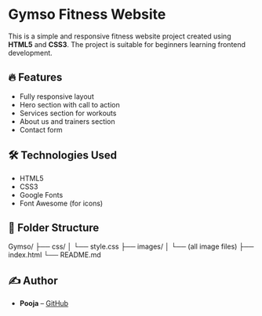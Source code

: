 # Gymso Fitness Website

This is a simple and responsive fitness website project created using **HTML5** and **CSS3**. The project is suitable for beginners learning frontend development.

## 🔥 Features

- Fully responsive layout
- Hero section with call to action
- Services section for workouts
- About us and trainers section
- Contact form

## 🛠️ Technologies Used

- HTML5
- CSS3
- Google Fonts
- Font Awesome (for icons)

## 📁 Folder Structure

Gymso/
├── css/
│ └── style.css
├── images/
│ └── (all image files)
├── index.html
└── README.md

## ✍️ Author

- **Pooja** – [GitHub](https://github.com/Pooja0410-ui)

